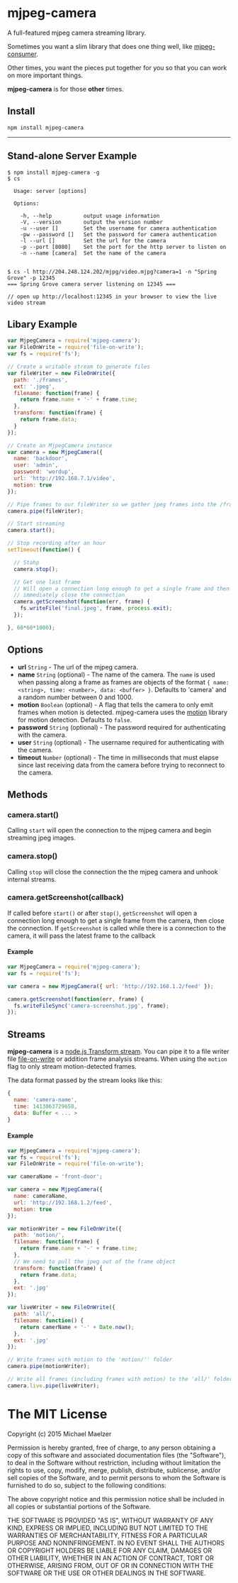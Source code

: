 mjpeg-camera
============

A full-featured mjpeg camera streaming library.

Sometimes you want a slim library that does one thing well, like [mjpeg-consumer](https://github.com/mmaelzer/mjpeg-consumer).  
  
Other times, you want the pieces put together for you so that you can work on more important things.  
  
**mjpeg-camera** is for those __other__ times.


Install
-------
```
npm install mjpeg-camera
```

------------------------

Stand-alone Server Example
-------------------------
```
$ npm install mjpeg-camera -g
$ cs

  Usage: server [options]

  Options:

    -h, --help          output usage information
    -V, --version       output the version number
    -u --user []        Set the username for camera authentication
    -pw --password []   Set the password for camera authentication
    -l --url []         Set the url for the camera
    -p --port [8080]    Set the port for the http server to listen on
    -n --name [camera]  Set the name of the camera


$ cs -l http://204.248.124.202/mjpg/video.mjpg?camera=1 -n "Spring Grove" -p 12345
=== Spring Grove camera server listening on 12345 ===

// open up http://localhost:12345 in your browser to view the live video stream
```

Libary Example
------------------------
```javascript
var MjpegCamera = require('mjpeg-camera');
var FileOnWrite = require('file-on-write');
var fs = require('fs');

// Create a writable stream to generate files
var fileWriter = new FileOnWrite({
  path: './frames',
  ext: '.jpeg',
  filename: function(frame) {
    return frame.name + '-' + frame.time;
  },
  transform: function(frame) {
    return frame.data;
  }
});

// Create an MjpegCamera instance
var camera = new MjpegCamera({
  name: 'backdoor',
  user: 'admin',
  password: 'wordup',
  url: 'http://192.168.7.1/video',
  motion: true
});

// Pipe frames to our fileWriter so we gather jpeg frames into the /frames folder
camera.pipe(fileWriter);

// Start streaming
camera.start();

// Stop recording after an hour
setTimeout(function() {

  // Stahp
  camera.stop();

  // Get one last frame
  // Will open a connection long enough to get a single frame and then
  // immediately close the connection
  camera.getScreenshot(function(err, frame) {
    fs.writeFile('final.jpeg', frame, process.exit);
  });

}, 60*60*1000);
```

Options
-------

* **url** `String` - The url of the mjpeg camera.
* **name** `String` (optional) - The name of the camera. The `name` is used when passing along a frame as frames are objects of the format `{ name: <string>, time: <number>, data: <buffer> }`. Defaults to 'camera' and a random number between 0 and 1000.
* **motion** `Boolean` (optional) - A flag that tells the camera to only emit frames when motion is detected. mjpeg-camera uses the [motion](https://github.com/mmaelzer/motion) library for motion detection. Defaults to `false`.
* **password** `String` (optional) - The password required for authenticating with the camera.
* **user** `String` (optional) - The username required for authenticating with the camera.
* **timeout** `Number` (optional) - The time in milliseconds that must elapse since last receiving data from the camera before trying to reconnect to the camera.


Methods
-------

### camera.start()
Calling `start` will open the connection to the mjpeg camera and begin streaming jpeg images.

### camera.stop()
Calling `stop` will close the connection the the mjpeg camera and unhook internal streams.

### camera.getScreenshot(callback)
If called before `start()` or after `stop()`, `getScreenshot` will open a connection long enough to get a single frame from the camera, then close the connection. If `getScreenshot` is called while there is a connection to the camera, it will pass the latest frame to the callback

#### Example
```javascript
var MjpegCamera = require('mjpeg-camera');
var fs = require('fs');

var camera = new MjpegCamera({ url: 'http://192.168.1.2/feed' });

camera.getScreenshot(function(err, frame) {
  fs.writeFileSync('camera-screenshot.jpg', frame);  
});
```

Streams
-------
**mjpeg-camera** is a [node.js Transform stream](http://nodejs.org/api/stream.html#stream_class_stream_transform). You can pipe it to a file writer file [file-on-write](https://github.com/mmaelzer/file-on-write) or addition frame analysis streams. When using the `motion` flag to only stream motion-detected frames.
  
The data format passed by the stream looks like this:  
```javascript
{
  name: 'camera-name',
  time: 1413063729650,
  data: Buffer < ... >
}
```


#### Example
```javascript
var MjpegCamera = require('mjpeg-camera');
var fs = require('fs');
var FileOnWrite = require('file-on-write');

var cameraName = 'front-door';

var camera = new MjpegCamera({
  name: cameraName,
  url: 'http://192.168.1.2/feed',
  motion: true
});

var motionWriter = new FileOnWrite({
  path: 'motion/',
  filename: function(frame) {
    return frame.name + '-' + frame.time;
  },
  // We need to pull the jpeg out of the frame object
  transform: function(frame) {
    return frame.data;
  },
  ext: '.jpg'
});

var liveWriter = new FileOnWrite({
  path: 'all/',
  filename: function() {
    return camerName + '-' + Date.now();
  },
  ext: '.jpg'
});

// Write frames with motion to the 'motion/'' folder
camera.pipe(motionWriter);

// Write all frames (including frames with motion) to the 'all/' folder
camera.live.pipe(liveWriter);

```


The MIT License
===============

Copyright (c) 2015 Michael Maelzer

Permission is hereby granted, free of charge, to any person obtaining a copy
of this software and associated documentation files (the "Software"), to deal
in the Software without restriction, including without limitation the rights
to use, copy, modify, merge, publish, distribute, sublicense, and/or sell
copies of the Software, and to permit persons to whom the Software is
furnished to do so, subject to the following conditions:

The above copyright notice and this permission notice shall be included in
all copies or substantial portions of the Software.

THE SOFTWARE IS PROVIDED "AS IS", WITHOUT WARRANTY OF ANY KIND, EXPRESS OR
IMPLIED, INCLUDING BUT NOT LIMITED TO THE WARRANTIES OF MERCHANTABILITY,
FITNESS FOR A PARTICULAR PURPOSE AND NONINFRINGEMENT. IN NO EVENT SHALL THE
AUTHORS OR COPYRIGHT HOLDERS BE LIABLE FOR ANY CLAIM, DAMAGES OR OTHER
LIABILITY, WHETHER IN AN ACTION OF CONTRACT, TORT OR OTHERWISE, ARISING FROM,
OUT OF OR IN CONNECTION WITH THE SOFTWARE OR THE USE OR OTHER DEALINGS IN
THE SOFTWARE.
